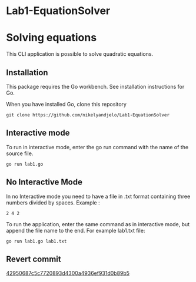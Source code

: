 # Lab1-EquationSolver
# Solving equations
This CLI application is possible to solve quadratic equations.
## Installation

This package requires the Go workbench. See installation instructions for Go.

When you have installed Go, clone this repository

```git clone https://github.com/nikelyandjelo/Lab1-EquationSolver```
## Interactive mode
To run in interactive mode, enter the go run command with the name of the source file.
```
go run lab1.go
```
## No Interactive Mode
In no Interactive mode you need to have a file in .txt format containing three numbers divided by spaces. 
Example :
```
2 4 2 
```
To run the application, enter the same command as in interactive mode, but append the file name to the end.
For example lab1.txt file:
```
go run lab1.go lab1.txt
```
## Revert commit 
[42950687c5c7720893d4300a4936ef931d0b89b5](https://github.com/nikelyandjelo/Lab1-EquationSolver/commit/42950687c5c7720893d4300a4936ef931d0b89b5)
